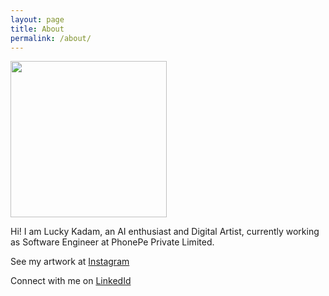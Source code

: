 ```yaml
---
layout: page
title: About
permalink: /about/
---
```



<img height="250" src="{{site.baseurl}}/assets/about/profile_pic.jpg">

Hi! I am Lucky Kadam, an AI enthusiast and Digital Artist, currently working as Software Engineer at PhonePe Private Limited.


See my artwork at [Instagram](https://instagram.com/luckykadamart)

Connect with me on [LinkedId](https://linkedin.com/in/luckykadam)
